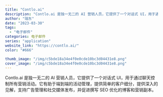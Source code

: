 ```yaml
---
title: "Contlo.ai"
description: "Contlo.ai 是独一无二的 AI 营销人员，它提供了一个对话式 UI，用于通过聊天控制所有营销活动。它有助于端到端"
author: "瑞东"
date: "2023-03-30"
tags:
  - "电子邮件"
categories: 电子邮件
series: "application"
website_link: "https://contlo.ai/"
color: "#666"

thumb_image: "/img/c5bde18a34e4f0e0cde10bc3d04431e8.png"
cover_image: "/img/c5bde18a34e4f0e0cde10bc3d04431e8.png"
---
```


Contlo.ai 是独一无二的 AI 营销人员，它提供了一个对话式 UI，用于通过聊天控制所有营销活动。它有助于端到端的活动管理，提供简单的客户细分，提供深入的见解，支持广告管理和社交媒体发布，并促进撰写 SEO 优化的博客和营销副本。 